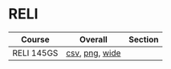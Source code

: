 # RELI

| Course | Overall | Section |
| ------ | ------- | ------- |
| RELI 145GS | [csv](https://github.com/UCSD-Historical-Enrollment-Data/2024Summer1/blob/main/overall/RELI%20145GS.csv), [png](https://raw.githubusercontent.com/UCSD-Historical-Enrollment-Data/2024Summer1/main/plot_overall/RELI%20145GS.png), [wide](https://raw.githubusercontent.com/UCSD-Historical-Enrollment-Data/2024Summer1/main/plot_overall_wide/RELI%20145GS.png) |  |
